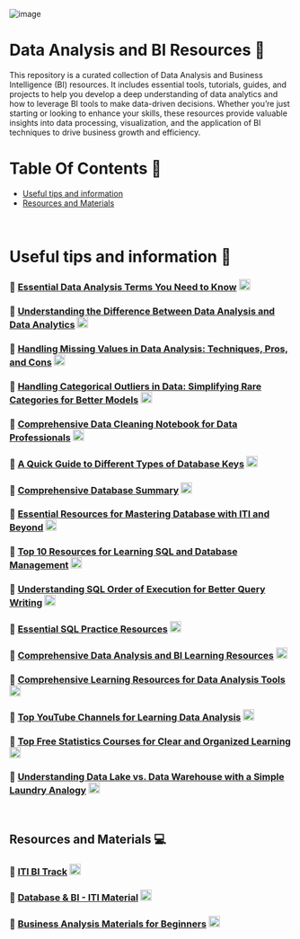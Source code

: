 ![image](https://github.com/GeorgeHanyMilad/Data-Analysis-and-BI-Resources/blob/master/ReadMe%20Image.gif?raw=true)
<br>

# Data Analysis and BI Resources 📑

This repository is a curated collection of Data Analysis and Business Intelligence (BI) resources. It includes essential tools, tutorials, guides, and projects to help you develop a deep understanding of data analytics and how to leverage BI tools to make data-driven decisions. Whether you’re just starting or looking to enhance your skills, these resources provide valuable insights into data processing, visualization, and the application of BI techniques to drive business growth and efficiency.
<br>

# Table Of Contents 📖

- [Useful tips and information](#useful-tips-and-information)
- [Resources and Materials](#resources-and-materials)
<br>

# Useful tips and information 📝

### 📌 **[Essential Data Analysis Terms You Need to Know](https://www.linkedin.com/posts/mazen-mohamed11_dataanalysis-analytics-datascience-activity-7233020232670355459-RQwW?utm_source=share&utm_medium=member_desktop) <img src="https://upload.wikimedia.org/wikipedia/commons/c/ca/LinkedIn_logo_initials.png" alt="LinkedIn" width="20" height="20">**


### 📌 **[Understanding the Difference Between Data Analysis and Data Analytics](https://www.linkedin.com/posts/metwalley_dataanalysis-dataanalytics-datascience-activity-7228703700159008768-5CBy?utm_source=share&utm_medium=member_desktop) <img src="https://upload.wikimedia.org/wikipedia/commons/c/ca/LinkedIn_logo_initials.png" alt="LinkedIn" width="20" height="20">**


### 📌 **[Handling Missing Values in Data Analysis: Techniques, Pros, and Cons](https://www.linkedin.com/posts/jana-hatem-5997792aa_%D9%81%D9%8A-%D8%B9%D8%A7%D9%84%D9%85-%D8%A7%D9%84-data-analysis-%D8%A7%D9%84%D9%82%D9%8A%D9%85-%D8%A7%D9%84%D9%85%D9%81%D9%82%D9%88%D8%AF%D8%A9-activity-7233569933350031360-lvEo?utm_source=share&utm_medium=member_desktop) <img src="https://upload.wikimedia.org/wikipedia/commons/c/ca/LinkedIn_logo_initials.png" alt="LinkedIn" width="20" height="20">**


### 📌 **[Handling Categorical Outliers in Data: Simplifying Rare Categories for Better Models](https://www.linkedin.com/posts/omar-gamal-hussien_%D9%87%D9%84-%D8%B9%D9%86%D8%AF%D9%89-outliers-%D9%81%D9%8A-categorical-data-%D9%81%D9%8A-activity-7234122591387451392--wBH?utm_source=share&utm_medium=member_desktop) <img src="https://upload.wikimedia.org/wikipedia/commons/c/ca/LinkedIn_logo_initials.png" alt="LinkedIn" width="20" height="20">**


### 📌 **[Comprehensive Data Cleaning Notebook for Data Professionals](https://www.linkedin.com/posts/mina-medhat-moris_data-cleaning-with-pandas-activity-7233546018317864961-cqWt?utm_source=share&utm_medium=member_desktop) <img src="https://upload.wikimedia.org/wikipedia/commons/c/ca/LinkedIn_logo_initials.png" alt="LinkedIn" width="20" height="20">**


### 📌 **[A Quick Guide to Different Types of Database Keys](https://www.linkedin.com/posts/omar-gamal-hussien_%D8%A7%D9%84%D8%A3%D9%86%D9%88%D8%A7%D8%B9-%D8%A7%D9%84%D9%85%D8%AE%D8%AA%D9%84%D9%81%D8%A9-%D9%84%D9%85%D9%81%D8%A7%D8%AA%D9%8A%D8%AD-%D9%82%D9%88%D8%A7%D8%B9%D8%AF-%D8%A7%D9%84%D8%A8%D9%8A%D8%A7%D9%86%D8%A7%D8%AA-activity-7225584584887832576-kuqn?utm_source=share&utm_medium=member_desktop) <img src="https://upload.wikimedia.org/wikipedia/commons/c/ca/LinkedIn_logo_initials.png" alt="LinkedIn" width="20" height="20">**


### 📌 **[Comprehensive Database Summary](https://www.linkedin.com/posts/omarsayedcs_linkedin-activity-7227225197404160000-mB3i?utm_source=share&utm_medium=member_desktop) <img src="https://upload.wikimedia.org/wikipedia/commons/c/ca/LinkedIn_logo_initials.png" alt="LinkedIn" width="20" height="20">**


### 📌 **[Essential Resources for Mastering Database with ITI and Beyond](https://www.linkedin.com/posts/mohamed-elsaid-a4004b273_%D8%A8%D8%A7%D9%84%D9%86%D8%B3%D8%A8%D9%87-%D9%84%D8%A7%D8%AE%D9%88%D8%A7%D9%86%D8%A7-%D8%A7%D9%84%D9%8A-%D8%A8%D9%8A%D8%B0%D8%A7%D9%83%D8%B1%D9%88%D8%A7-%F0%9D%97%97%F0%9D%97%AE%F0%9D%98%81%F0%9D%97%AE%F0%9D%97%AF%F0%9D%97%AE-activity-7226201046325334016-V5HC?utm_source=share&utm_medium=member_desktop) <img src="https://upload.wikimedia.org/wikipedia/commons/c/ca/LinkedIn_logo_initials.png" alt="LinkedIn" width="20" height="20">**


### 📌 **[Top 10 Resources for Learning SQL and Database Management](https://www.linkedin.com/posts/shrouk-adel_database-sql-mysql-activity-7116707812772052993-WrxK?utm_source=share&utm_medium=member_desktop) <img src="https://upload.wikimedia.org/wikipedia/commons/c/ca/LinkedIn_logo_initials.png" alt="LinkedIn" width="20" height="20">**


### 📌 **[Understanding SQL Order of Execution for Better Query Writing](https://www.linkedin.com/posts/omar-gamal-hussien_%D8%B3%D9%84%D8%A7%D9%85-%D8%B9%D9%84%D9%8A%D9%83%D9%85-%D9%84%D9%88-%D8%A5%D9%86%D8%AA-%D9%84%D8%B3%D8%A7-%D9%87%D8%AA%D8%A8%D8%AF%D8%A3-%D8%AA%D8%AA%D8%B9%D9%84%D9%85-sql-activity-7213257109554028546-Y9D7?utm_source=share&utm_medium=member_desktop) <img src="https://upload.wikimedia.org/wikipedia/commons/c/ca/LinkedIn_logo_initials.png" alt="LinkedIn" width="20" height="20">**


### 📌 **[Essential SQL Practice Resources](https://www.linkedin.com/posts/%F0%9F%87%AF%F0%9F%87%B4yousuf-muhammed%F0%9F%87%AF%F0%9F%87%B4-695339198_internship-jo4u-activity-7192857053336387584-r5gU?utm_source=share&utm_medium=member_desktop) <img src="https://upload.wikimedia.org/wikipedia/commons/c/ca/LinkedIn_logo_initials.png" alt="LinkedIn" width="20" height="20">**


### 📌 **[Comprehensive Data Analysis and BI Learning Resources](https://www.linkedin.com/posts/omar-abdelbaki-7a07b7279_dataabranalysis-powerbi-excel-activity-7232904293178048512-9vwu?utm_source=share&utm_medium=member_desktop) <img src="https://upload.wikimedia.org/wikipedia/commons/c/ca/LinkedIn_logo_initials.png" alt="LinkedIn" width="20" height="20">**


### 📌 **[Comprehensive Learning Resources for Data Analysis Tools](https://www.linkedin.com/posts/omar-gamal-hussien_%D8%A7%D9%84%D8%B3%D9%84%D8%A7%D9%85-%D8%B9%D9%84%D9%8A%D9%83%D9%85-%D9%84%D9%88-%D8%A7%D9%86%D8%AA-%D8%A8%D8%AA%D8%AA%D8%B9%D9%84%D9%85-data-analysis-activity-7229044160182272002-jlqk?utm_source=share&utm_medium=member_desktop) <img src="https://upload.wikimedia.org/wikipedia/commons/c/ca/LinkedIn_logo_initials.png" alt="LinkedIn" width="20" height="20">**


### 📌 **[Top YouTube Channels for Learning Data Analysis](https://www.linkedin.com/posts/omar-gamal-hussien_%D8%A7%D9%84%D8%B3%D9%84%D8%A7%D9%85-%D8%B9%D9%84%D9%8A%D9%83%D9%85-%D8%AC%D8%A8%D8%AA%D9%84%D9%83-%D8%A7%D9%81%D8%B6%D9%84-channels-%D8%B9%D9%84%D9%89-%D9%8A%D9%88%D8%AA%D9%8A%D9%88%D8%A8-activity-7233123702110920706-W6eL?utm_source=share&utm_medium=member_desktop) <img src="https://upload.wikimedia.org/wikipedia/commons/c/ca/LinkedIn_logo_initials.png" alt="LinkedIn" width="20" height="20">**


### 📌 **[Top Free Statistics Courses for Clear and Organized Learning](https://www.linkedin.com/posts/omar-gamal-hussien_%D8%A7%D9%84%D8%A5%D8%AD%D8%B5%D8%A7%D8%A1-%D8%A7%D9%84%D8%A7%D8%B3%D8%AA%D8%AF%D9%84%D8%A7%D9%84%D9%8A%D8%A9-%D8%A8%D8%A7%D9%84%D8%B9%D8%B1%D8%A8%D9%8A-inferential-activity-7232294456425627649-uKyt?utm_source=share&utm_medium=member_desktop) <img src="https://upload.wikimedia.org/wikipedia/commons/c/ca/LinkedIn_logo_initials.png" alt="LinkedIn" width="20" height="20">**


### 📌 **[Understanding Data Lake vs. Data Warehouse with a Simple Laundry Analogy](https://www.linkedin.com/posts/omar-gamal-hussien_%D9%84%D9%83%D8%AB%D8%B1%D8%A9-%D8%A7%D9%84%D8%A3%D8%B3%D8%A6%D9%84%D8%A9-%D8%B9%D9%84%D9%89-data-lake-and-data-warehouse-activity-7225757396965445633-B6l_?utm_source=share&utm_medium=member_desktop) <img src="https://upload.wikimedia.org/wikipedia/commons/c/ca/LinkedIn_logo_initials.png" alt="LinkedIn" width="20" height="20">**

<br>

## Resources and Materials 💻

### 📌 **[ITI BI Track](https://mega.nz/folder/kp5RFACR#tEcE-S38Bfkjim7gBp4e9Q) <img src="https://th.bing.com/th/id/R.a72201120ba44d15f08085c87b0f4b73?rik=YgeuQ4KRBe9SIA&riu=http%3a%2f%2ffreevector.co%2fwp-content%2fuploads%2f2010%2f06%2fmega-icon.png&ehk=2A9UtC8pAJ%2b9%2f0VaQ9syp4pgX12TJK5wJEQwE05pQ%2bI%3d&risl=&pid=ImgRaw&r=0" alt="Mega" width="20" height="20">**


### 📌 **[Database & BI - ITI Material](https://drive.google.com/drive/folders/1uD8v_GzZISD6TacXAFoCieMIso1Uy2s-) <img src="https://th.bing.com/th/id/R.8fbb6f189fc0a75052632ddd53c3754a?rik=hWJg%2fzxa1e3Xxw&pid=ImgRaw&r=0" alt="Google Drive" width="20" height="20">**


### 📌 **[Business Analysis Materials for Beginners](https://www.linkedin.com/posts/nada-samy-79637018b_ba-materials-activity-7230624580762038272-OrtS?utm_source=share&utm_medium=member_desktop) <img src="https://upload.wikimedia.org/wikipedia/commons/c/ca/LinkedIn_logo_initials.png" alt="LinkedIn" width="20" height="20">**
